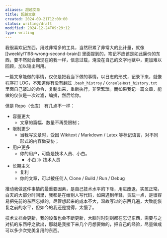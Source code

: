 ```yaml
---
aliases: 超越文章
title: 超越文章
created: 2024-09-21T12:00:00
status: writing/draft
modified: 2024-12-24T09:29:12
type: writing
---
```


我很喜欢记东西，用过非常多的工具，当然积累了非常大的比计量，就像 [[weekly/1198-wrong-second-brain]] 里面提到的，笔记不应该是如此廉价的东西，要不然就会像现在的我一样，信息过载，淹没在自己的文字地狱中，更加难以回顾，加以输出利用。

一篇文章能做的事情，仅仅是把我当下做的事情，以日志的形式，记录下来，就像程序打 LOG，不知道你有没有翻过 `.bash_histroy` / `ConsoleHost_history.txt` 里面自己敲过的命令，复制出来，重新执行，非常繁琐。而如果我记一篇文章，能做的仅仅是一次过滤，编排，然后给你。

但是 Repo（仓库） 有几点不一样：

- 容量更大
    - 文章的篇幅、数量不再受限制；
- 限制更少
    - 当我写文章时，受困 Wikitext / Markdown / Latex 等标记语言，对不同形式的内容做妥协；
- 用户更多
    - 你的用户，可能是技术人员、小白。
      - 小白 ≫ 技术人员
- 长期主义
    - 复利
    - 你的文章，可以被任何人 Clone / Build / Run / Debug

推动我做这件事情的最重要因素，是自己技术水平的下降，用进废退，实属正常。白天的大部分时间里，我都是在给别人写代码，如果遇到年轻，贪玩一点，是很容易把先前的东西忘掉的，尽管想起来的成本不大，温故写过的东西几遍，大致能恢复之前的水平，但如今的我还是觉得，太慢了。

技术文档会更新，我的设备也会不断更新，大脑时时刻刻都在忘记东西，需要与之对抗的东西呼之欲出，那就是我接下来几个月想要做的，把自己的经验，尽量做成可以多少次完美复用的东西。
